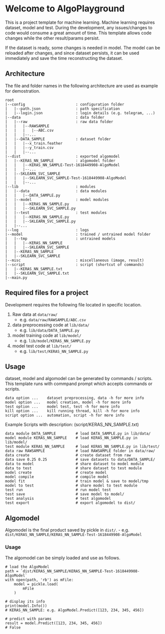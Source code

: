 # Welcome to AlgoPlayground
This is a project template for machine learning. Machine learning requires dataset, model and test. During the development, any issues/changes to code would consume a great amount of time. This template allows code changes while the other result/params persist. 


If the dataset is ready, some changes is needed in model. The model can be reloaded after changes, and since dataset persists, it can be used immediately and save the time reconstructing the dataset.


## Architecture
The file and folder names in the following architecture are used as example for demostration.
```
root
|--config                       : configuration folder
|   |--path.json                : path specification
|   |--login.json               : login details (e.g. telegram, ...)
|--data                         : data folder
|   |--raw                      : raw data folder
|   |   |--RAWSAMPLE
|   |   |   |--ABC.csv
|   |   |--...
|   |--DATA_SAMPLE              : dataset folder
|   |   |--x_train.feather
|   |   |--y_train.csv
|   |   |--...
|--dist                         : exported algomodel
|   |--KERAS_NN_SAMPLE          : algomodel folder 
|   |   |--KERAS_NN_SAMPLE-Test-1618449908-AlgoModel
|   |   |--...
|   |--SKLEARN_SVC_SAMPLE
|   |   |--SKLEARN_SVC_SAMPLE-Test-1618449908-AlgoModel
|   |   |--...
|--lib                          : modules
|   |--data                     : data modules
|   |   |--DATA_SAMPLE.py       
|   |--model                    : model modules
|   |   |--KERAS_NN_SAMPLE.py
|   |   |--SKLEARN_SVC_SAMPLE.py
|   |--test                     : test modules
|   |   |--KERAS_NN_SAMPLE.py
|   |   |--SKLEARN_SVC_SAMPLE.py
|   |--...
|--log                          : logs
|--model                        : trained / untrained model folder
|   |--tmp                      : untrained models
|   |   |--KERAS_NN_SAMPLE
|   |   |--SKLEARN_SVC_SAMPLE
|   |--KERAS_NN_SAMPLE
|   |--SKLEARN_SVC_SAMPLE
|--misc                         : miscellaneous (image, result)
|--script                       : script (shortcut of commands)
|   |--KERAS_NN_SAMPLE.txt
|   |--SKLEARN_SVC_SAMPLE.txt
|--main.py
```
## Required files for a project
Development requires the following file located in specific location.
1. Raw data at `data/raw/`
    - e.g. `data/raw/RAWSAMPLE/ABC.csv`
2. data preprocessing code at `lib/data/`
    - e.g. `lib/data/DATA_SAMPLE.py `
3. model training code at `lib/model/`
    - e.g. `lib/model/KERAS_NN_SAMPLE.py`
4. model test code at `lib/test/`
    - e.g. `lib/test/KERAS_NN_SAMPLE.py `

## Usage
dataset, model and algomodel can be generated by commands / scripts. This template runs with commpand prompt which accepts commands or scripts.

```
data option ...    dataset preprocessing, data -h for more info
model option ...   model creation, model -h for more info
test option ...    model test, test -h for more info
kill option ...    kill running thread, kill -h for more info
script option ...  automation, script -h for more info
```

Example Scripts with description: (script/KERAS_NN_SAMPLE.txt)

```
data module DATA_SAMPLE         # load DATA_SAMPLE.py in lib/data/
model module KERAS_NN_SAMPLE    # load KERAS_NN_SAMPLE.py in lib/model/
test module KERAS_NN_SAMPLE     # load KERAS_NN_SAMPLE.py in lib/test/
data raw RAWSAMPLE              # load RAWSAMPLE folder in data/raw/
data create                     # create dataset from raw
data save 0.25 0.25             # save datasets to data/DATA_SAMPLE/
data to model                   # share dataset to model module
data to test                    # share dataset to test module
model create                    # create model
model compile                   # compile model
model fit                       # train model & save to model/tmp
model to test                   # share model to test module
test run                        # run model test
test save                       # save model to model/
test analysis                   # test algomodel
test export                     # export algomodel to dist/
```

## Algomodel
Algomodel is the final product saved by pickle in `dist/`.
    - e.g. `dist/KERAS_NN_SAMPLE/KERAS_NN_SAMPLE-Test-1618449908-AlgoModel`

### Usage
The algomodel can be simply loaded and use as follows.
```
# load the AlgoModel
path = `dist/KERAS_NN_SAMPLE/KERAS_NN_SAMPLE-Test-1618449908-AlgoModel`
with open(path, 'rb') as mFile:
    model = pickle.load(
        mFile
    )

# display its info
print(model.Info()) 
# KERAS_NN_SAMPLE: e.g. AlgoModel.Predict([123, 234, 345, 456])

# predict with params
result = model.Predict([123, 234, 345, 456])    
# False
```
